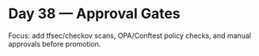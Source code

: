 # Day 38 — Approval Gates

Focus: add tfsec/checkov scans, OPA/Conftest policy checks, and manual approvals before promotion.

